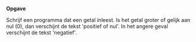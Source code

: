 **Opgave**

Schrijf een programma dat een getal inleest. Is het getal groter of gelijk aan nul (0), dan verschijnt de tekst 'positief of nul'. In het angere geval verschijnt de tekst 'negatief'.